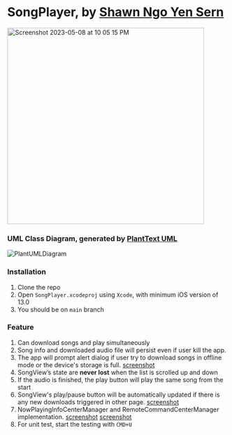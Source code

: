 # SongPlayer, by [Shawn Ngo Yen Sern](https://www.linkedin.com/in/ngo-yensern/?originalSubdomain=my)

<img width="450" alt="Screenshot 2023-05-08 at 10 05 15 PM" src="https://user-images.githubusercontent.com/6831096/236845248-b7e8fdeb-625f-4d66-8db6-7cbe2e9e74d6.png">

### UML Class Diagram, generated by [PlantText UML](https://www.planttext.com/)
![PlantUMLDiagram](https://github.com/Ngoys/SongPlayer/assets/6831096/344958b5-c9f4-406e-9a5c-636dc2866497)

### Installation

1. Clone the repo 
2. Open `SongPlayer.xcodeproj` using `Xcode`, with minimum iOS version of 13.0
3. You should be on `main` branch

### Feature 

1. Can download songs and play simultaneously
2. Song info and downloaded audio file will persist even if user kill the app.
3. The app will prompt alert dialog if user try to download songs in offline mode or the device's storage is full. [screenshot](https://github.com/Ngoys/SongPlayer/assets/6831096/40fdf565-736e-48e1-a566-0a35ccb12660)
4. SongView’s state are **never lost** when the list is scrolled up and down
5. If the audio is finished, the play button will play the same song from the start 
6. SongView's play/pause button will be automatically updated if there is any new downloads triggered in other page. [screenshot](https://github.com/Ngoys/SongPlayer/assets/6831096/1472be1a-6335-4268-9c5e-5f416f8ff193)
7. NowPlayingInfoCenterManager and RemoteCommandCenterManager implementation. [screenshot](https://github.com/Ngoys/SongPlayer/assets/6831096/6d916eff-b5a0-4a5d-96d1-f29fdda549e6)
 [screenshot](https://github.com/Ngoys/SongPlayer/assets/6831096/d1685fb7-50cf-43b4-868a-6ea644a0628b)
8. For unit test, start the testing with `CMD+U`
